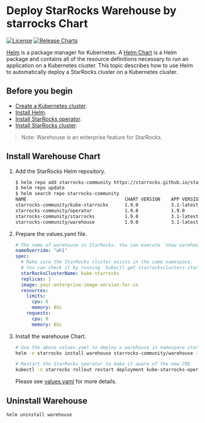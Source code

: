 # Deploy StarRocks Warehouse by starrocks Chart

[![License](https://img.shields.io/badge/License-Apache%202.0-blue.svg)](https://opensource.org/licenses/Apache-2.0) [![Release Charts](https://img.shields.io/badge/Release-helmcharts-green.svg)](https://github.com/StarRocks/starrocks-kubernetes-operator/releases)

[Helm](https://helm.sh/) is a package manager for Kubernetes. A [Helm Chart](https://helm.sh/docs/topics/charts/) is a
Helm package and contains all of the resource definitions necessary to run an application on a Kubernetes cluster. This
topic describes how to use Helm to automatically deploy a StarRocks cluster on a Kubernetes cluster.

## Before you begin

- [Create a Kubernetes cluster](https://docs.starrocks.io/en-us/latest/deployment/sr_operator#create-kubernetes-cluster).
- [Install Helm](https://helm.sh/docs/intro/quickstart/).
- [Install StarRocks operator](../kube-starrocks/charts/operator/README.md).
- [Install StarRocks cluster](../kube-starrocks/charts/starrocks/README.md).

> Note: Warehouse is an enterprise feature for StarRocks.

## Install Warehouse Chart

1. Add the StarRocks Helm repository.

    ```bash
    $ helm repo add starrocks-community https://starrocks.github.io/starrocks-kubernetes-operator
    $ helm repo update
    $ helm search repo starrocks-community
    NAME                                    CHART VERSION    APP VERSION  DESCRIPTION
    starrocks-community/kube-starrocks      1.9.0            3.1-latest   kube-starrocks includes two subcharts, starrock...
    starrocks-community/operator            1.9.0            1.9.0        A Helm chart for StarRocks operator
    starrocks-community/starrocks           1.9.0            3.1-latest   A Helm chart for StarRocks cluster
    starrocks-community/warehouse           1.9.0            3.1-latest   A Helm chart for StarRocks cluster
    ```

2. Prepare the values.yaml file.

   ```yaml
   # The name of warehouse in StarRocks. You can execute `show warehouses` command in SQL to see the created warehouse.
   nameOverride: "wh1"
   spec:
     # Make sure the StarRocks cluster exists in the same namespace.
     # You can check it by running `kubectl get starrocksclusters.starrocks.com`.
     starRocksClusterName: kube-starrocks
     replicas: 1
     image: your-enterprise-image-version-for-cn
     resources:
       limits:
         cpu: 8
         memory: 8Gi
       requests:
         cpu: 8
         memory: 8Gi
   ```

3. Install the warehouse Chart.

    ```bash
    # Use the above values.yaml to deploy a warehouse in namespace starrocks
    helm -n starrocks install warehouse starrocks-community/warehouse -f values.yaml

    # Restart the StarRocks operator to make it aware of the new CRD
    kubectl -n starrocks rollout restart deployment kube-starrocks-operator
    ```

   Please see [values.yaml](./values.yaml) for more details.

## Uninstall Warehouse

```bash
helm uninstall warehouse
```
